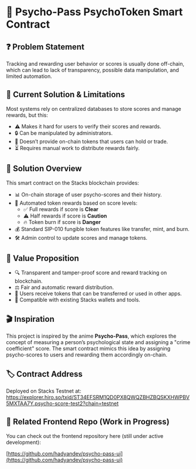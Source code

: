 # 🧠 Psycho-Pass PsychoToken Smart Contract

## ❓ Problem Statement

Tracking and rewarding user behavior or scores is usually done off-chain, which can lead to lack of transparency, possible data manipulation, and limited automation.

## 🔧 Current Solution & Limitations

Most systems rely on centralized databases to store scores and manage rewards, but this:

- ⚠️ Makes it hard for users to verify their scores and rewards.
- 🔒 Can be manipulated by administrators.
- 💸 Doesn’t provide on-chain tokens that users can hold or trade.
- ⏳ Requires manual work to distribute rewards fairly.

## 🚀 Solution Overview

This smart contract on the Stacks blockchain provides:

- 📊 On-chain storage of user psycho-scores and their history.
- 🎁 Automated token rewards based on score levels:
  - ✅ Full rewards if score is **Clear**
  - ⚠️ Half rewards if score is **Caution**
  - 🔥 Token burn if score is **Danger**
- 💰 Standard SIP-010 fungible token features like transfer, mint, and burn.
- 🛠️ Admin control to update scores and manage tokens.

## 🌟 Value Proposition

- 🔍 Transparent and tamper-proof score and reward tracking on blockchain.
- ⚖️ Fair and automatic reward distribution.
- 🎫 Users receive tokens that can be transferred or used in other apps.
- 🔗 Compatible with existing Stacks wallets and tools.

## 🎬 Inspiration

This project is inspired by the anime **Psycho-Pass**, which explores the concept of measuring a person’s psychological state and assigning a "crime coefficient" score. The smart contract mimics this idea by assigning psycho-scores to users and rewarding them accordingly on-chain.

## 🏷️ Contract Address

Deployed on Stacks Testnet at: https://explorer.hiro.so/txid/ST34EFSRM1QD0PX8QWQZBHZBQSKXHWPBV5MXTAA7Y.psycho-score-test2?chain=testnet

## 🔗 Related Frontend Repo (Work in Progress)

You can check out the frontend repository here (still under active development):

[https://github.com/hadyandev/psycho-pass-ui](https://github.com/hadyandev/psycho-pass-ui)
